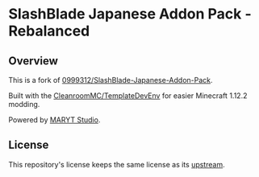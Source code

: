 # SlashBlade Japanese Addon Pack - Rebalanced

## Overview

This is a fork of [0999312/SlashBlade-Japanese-Addon-Pack](https://github.com/0999312/SlashBlade-Japanese-Addon-Pack).

Built with the [CleanroomMC/TemplateDevEnv](https://github.com/CleanroomMC/TemplateDevEnv) for easier Minecraft 1.12.2 modding.

Powered by [MARYT Studio](https://github.com/MARYT-Studio).

## License

This repository's license keeps the same license as its [upstream](https://github.com/0999312/SlashBlade-Japanese-Addon-Pack).
